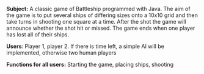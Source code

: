 **Subject:** A classic game of Battleship programmed with Java. The aim of the game is to put several ships of differing sizes onto a 10x10
grid and then take turns in shooting one square at a time. After the shot the game will announce whether the shot hit or missed. The game
ends when one player has lost all of their ships. 

**Users**: Player 1, player 2. If there is time left, a simple AI will be implemented, otherwise two human players

**Functions for all users:** Starting the game, placing ships, shooting
